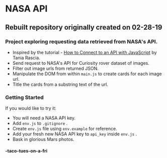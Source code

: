 NASA API
========
Rebuilt repository originally created on 02-28-19
------------------

### Project exploring requesting data retrieved from NASA's API.

- Inspired by the tutorial - [How to Connect to an API with JavaScript](https://www.taniarascia.com/how-to-connect-to-an-api-with-javascript/) by Tania Rascia.
- Send request to NASA's API for Curiosity rover dataset of images.
- Filter out image urls from returned JSON.  
- Manipulate the DOM from within  `main.js` to create cards for each image url.
- Title the cards from a substring text of the url.

### Getting Started
If you would like to try it:
- You will need a NASA API key.
- Add `env.js` to `.gitignore` .
- Create `env.js` file using `env.example` for reference.
- Add your fresh new NASA API key to `api_key` inside `env.js` .
- Bask in glorious Mars photos.

#### -taco-tues-on-a-fri
